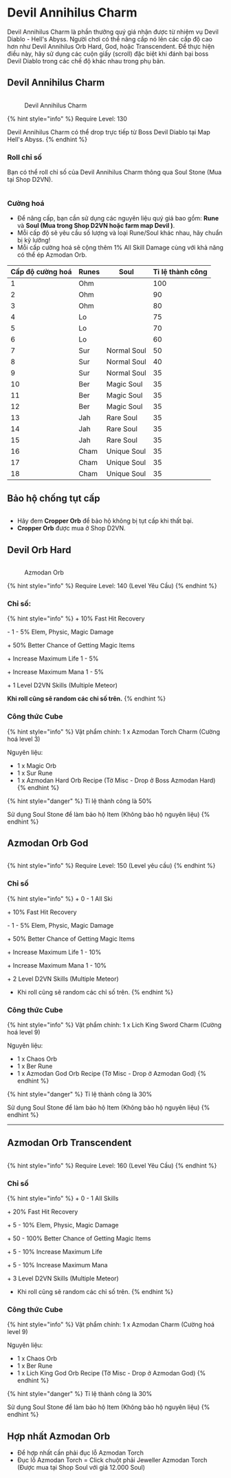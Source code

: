 # Devil Annihilus Charm

Devil Annihilus Charm là phần thưởng quý giá nhận được từ nhiệm vụ Devil Diablo - Hell's Abyss. Người chơi có thể nâng cấp nó lên các cấp độ cao hơn như Devil Annihilus Orb Hard, God, hoặc Transcendent. Để thực hiện điều này, hãy sử dụng các cuộn giấy (scroll) đặc biệt khi đánh bại boss Devil Diablo trong các chế độ khác nhau trong phụ bản.

## Devil Annihilus Charm

<figure><img src="../../.gitbook/assets/image (134).png" alt=""><figcaption><p>Devil Annihilus Charm</p></figcaption></figure>

{% hint style="info" %}
Require Level: 130

Devil Annihilus Charm có thể drop trực tiếp từ Boss Devil Diablo tại Map Hell's Abyss.
{% endhint %}

### Roll chỉ số

Bạn có thể roll chỉ số của Devil Annihilus Charm thông qua Soul Stone (Mua tại Shop D2VN).

<figure><img src="../../.gitbook/assets/2025-01-09 13-34-11.gif" alt=""><figcaption></figcaption></figure>

### Cường hoá

* Để nâng cấp, bạn cần sử dụng các nguyên liệu quý giá bao gồm: **Rune** và **Soul (Mua trong Shop D2VN hoặc farm map Devil )**.
* Mỗi cấp độ sẽ yêu cầu số lượng và loại Rune/Soul khác nhau, hãy chuẩn bị kỹ lưỡng!
* Mỗi cấp cường hoá sẽ cộng thêm 1% All Skill Damage cùng với khả năng có thể ép Azmodan Orb.

| Cấp độ cường hoá | Runes | Soul        | Tỉ lệ thành công |
| ---------------- | ----- | ----------- | ---------------- |
| 1                | Ohm   |             | 100              |
| 2                | Ohm   |             | 90               |
| 3                | Ohm   |             | 80               |
| 4                | Lo    |             | 75               |
| 5                | Lo    |             | 70               |
| 6                | Lo    |             | 60               |
| 7                | Sur   | Normal Soul | 50               |
| 8                | Sur   | Normal Soul | 40               |
| 9                | Sur   | Normal Soul | 35               |
| 10               | Ber   | Magic Soul  | 35               |
| 11               | Ber   | Magic Soul  | 35               |
| 12               | Ber   | Magic Soul  | 35               |
| 13               | Jah   | Rare Soul   | 35               |
| 14               | Jah   | Rare Soul   | 35               |
| 15               | Jah   | Rare Soul   | 35               |
| 16               | Cham  | Unique Soul | 35               |
| 17               | Cham  | Unique Soul | 35               |
| 18               | Cham  | Unique Soul | 35               |



## Bảo hộ chống tụt cấp

<figure><img src="../../.gitbook/assets/2025-01-09 13-47-35.gif" alt=""><figcaption></figcaption></figure>

* Hãy đem **Cropper Orb** để bảo hộ không bị tụt cấp khi thất bại.
* **Cropper Orb** được mua ở Shop D2VN.

## Devil Orb Hard

<figure><img src="../../.gitbook/assets/image (135).png" alt=""><figcaption><p>Azmodan Orb</p></figcaption></figure>

{% hint style="info" %}
Require Level: 140 (Level Yêu Cầu)
{% endhint %}

### Chỉ số:

{% hint style="info" %}
\+ 10% Fast Hit Recovery

\- 1 - 5% Elem, Physic, Magic Damage

\+ 50% Better Chance of Getting Magic Items

\+ Increase Maximum Life 1 - 5%

\+ Increase Maximum Mana 1 - 5%

\+ 1 Level D2VN Skills (Multiple Meteor)

**Khi roll cũng sẽ random các chỉ số trên.**
{% endhint %}

### Công thức Cube

{% hint style="info" %}
Vật phẩm chính: 1 x Azmodan Torch Charm (Cường hoá level 3)

Nguyên liệu:

* 1 x Magic Orb
* 1 x Sur Rune
* 1 x Azmodan Hard Orb Recipe (Tờ Misc - Drop ở Boss Azmodan Hard)
{% endhint %}

{% hint style="danger" %}
Tỉ lệ thành công là 50%

Sử dụng Soul Stone để làm bảo hộ Item (Không bảo hộ nguyên liệu)
{% endhint %}

## Azmodan Orb God

<figure><img src="../../.gitbook/assets/image (136).png" alt=""><figcaption></figcaption></figure>

{% hint style="info" %}
Require Level: 150 (Level yêu cầu)
{% endhint %}

### Chỉ số

{% hint style="info" %}
\+ 0 - 1 All Ski

\+ 10% Fast Hit Recovery

\- 1 - 5% Elem, Physic, Magic Damage

\+ 50% Better Chance of Getting Magic Items

\+ Increase Maximum Life 1 - 10%

\+ Increase Maximum Mana 1 - 10%

\+ 2 Level D2VN Skills (Multiple Meteor)

* Khi roll cũng sẽ random các chỉ số trên.
{% endhint %}

### Công thức Cube

{% hint style="info" %}
Vật phẩm chính: 1 x Lich King Sword Charm (Cường hoá level 9)

Nguyên liệu:

* 1 x Chaos Orb
* 1 x Ber Rune
* 1 x Azmodan God Orb Recipe (Tờ Misc - Drop ở Azmodan God)
{% endhint %}

{% hint style="danger" %}
Tỉ lệ thành công là 30%

Sử dụng Soul Stone để làm bảo hộ Item (Không bảo hộ nguyên liệu)
{% endhint %}



***

## Azmodan Orb Transcendent

<figure><img src="../../.gitbook/assets/image (137).png" alt=""><figcaption></figcaption></figure>

{% hint style="info" %}
Require Level: 160 (Level Yêu Cầu)
{% endhint %}

### Chỉ số

{% hint style="info" %}
\+ 0 - 1 All Skills

\+ 20% Fast Hit Recovery

\+ 5 - 10% Elem, Physic, Magic Damage

\+ 50 - 100% Better Chance of Getting Magic Items&#x20;

\+ 5 - 10% Increase Maximum Life&#x20;

\+ 5 - 10% Increase Maximum Mana

\+ 3 Level D2VN Skills (Multiple Meteor)

* Khi roll cũng sẽ random các chỉ số trên.
{% endhint %}

### Công thức Cube

{% hint style="info" %}
Vật phẩm chính: 1 x Azmodan Charm (Cường hoá level 9)

Nguyên liệu:

* 1 x Chaos Orb
* 1 x Ber Rune
* 1 x Lich King God Orb Recipe (Tờ Misc - Drop ở Azmodan God)
{% endhint %}

{% hint style="danger" %}
Tỉ lệ thành công là 30%

Sử dụng Soul Stone để làm bảo hộ Item (Không bảo hộ nguyên liệu)
{% endhint %}

## Hợp nhất Azmodan Orb

* Để hợp nhất cần phải đục lỗ Azmodan Torch
* Đục lỗ Azmodan Torch = Click chuột phải Jeweller Azmodan Torch (Được mua tại Shop Soul với giá 12.000 Soul)
